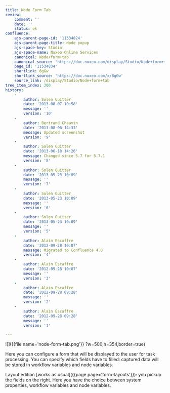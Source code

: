 ```yaml
---
title: Node Form Tab
review:
    comment: ''
    date: ''
    status: ok
confluence:
    ajs-parent-page-id: '11534824'
    ajs-parent-page-title: Node popup
    ajs-space-key: Studio
    ajs-space-name: Nuxeo Online Services
    canonical: Node+form+tab
    canonical_source: 'https://doc.nuxeo.com/display/Studio/Node+form+tab'
    page_id: '11534834'
    shortlink: 8gGw
    shortlink_source: 'https://doc.nuxeo.com/x/8gGw'
    source_link: /display/Studio/Node+form+tab
tree_item_index: 300
history:
    -
        author: Solen Guitter
        date: '2013-08-07 10:58'
        message: ''
        version: '10'
    -
        author: Bertrand Chauvin
        date: '2013-08-06 14:33'
        message: Updated screenshot
        version: '9'
    -
        author: Solen Guitter
        date: '2013-06-18 14:26'
        message: Changed since 5.7 for 5.7.1
        version: '8'
    -
        author: Solen Guitter
        date: '2013-05-23 10:09'
        message: ''
        version: '7'
    -
        author: Solen Guitter
        date: '2013-05-23 10:09'
        message: ''
        version: '6'
    -
        author: Solen Guitter
        date: '2013-05-23 10:09'
        message: ''
        version: '5'
    -
        author: Alain Escaffre
        date: '2012-09-28 10:07'
        message: Migrated to Confluence 4.0
        version: '4'
    -
        author: Alain Escaffre
        date: '2012-09-28 10:07'
        message: ''
        version: '3'
    -
        author: Alain Escaffre
        date: '2012-09-28 09:28'
        message: ''
        version: '2'
    -
        author: Alain Escaffre
        date: '2012-09-28 09:28'
        message: ''
        version: '1'

---
```

![]({{file name='node-form-tab.png'}} ?w=500,h=354,border=true)

Here you can configure a form that will be displayed to the user for task processing. You can specify which fields have to filled: captured data will be stored in workflow variables and node variables.

Layout edition [works as usual]({{page page='form-layouts'}}): you pickup the fields on the right. Here you have the choice between system properties, workflow variables and node variables.
